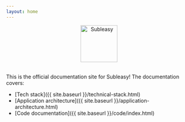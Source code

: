 ```yaml
---
layout: home
---
```

<div style="text-align: center;">
    <img src="{{site.baseurl}}/assets/logo.jpg" alt="Subleasy" width="100" height="100">
</div>

<br>

This is the official documentation site for Subleasy! The documentation covers:
  * [Tech stack]({{ site.baseurl }}/technical-stack.html)
  * [Application architecture]({{ site.baseurl }}/application-architecture.html)
  * [Code documentation]({{ site.baseurl }}/code/index.html)
